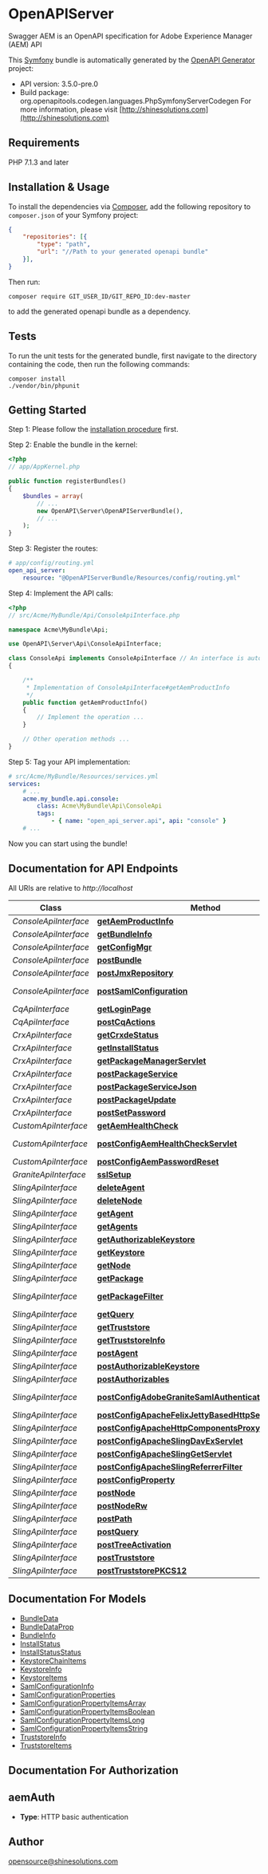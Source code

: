 # OpenAPIServer
Swagger AEM is an OpenAPI specification for Adobe Experience Manager (AEM) API

This [Symfony](https://symfony.com/) bundle is automatically generated by the [OpenAPI Generator](https://openapi-generator.tech) project:

- API version: 3.5.0-pre.0
- Build package: org.openapitools.codegen.languages.PhpSymfonyServerCodegen
For more information, please visit [http://shinesolutions.com](http://shinesolutions.com)

## Requirements

PHP 7.1.3 and later

## Installation & Usage

To install the dependencies via [Composer](http://getcomposer.org/), add the following repository to `composer.json` of your Symfony project:

```json
{
    "repositories": [{
        "type": "path",
        "url": "//Path to your generated openapi bundle"
    }],
}
```

Then run:

```
composer require GIT_USER_ID/GIT_REPO_ID:dev-master
```

to add the generated openapi bundle as a dependency.

## Tests

To run the unit tests for the generated bundle, first navigate to the directory containing the code, then run the following commands:

```
composer install
./vendor/bin/phpunit
```


## Getting Started

Step 1: Please follow the [installation procedure](#installation--usage) first.

Step 2: Enable the bundle in the kernel:

```php
<?php
// app/AppKernel.php

public function registerBundles()
{
    $bundles = array(
        // ...
        new OpenAPI\Server\OpenAPIServerBundle(),
        // ...
    );
}
```

Step 3: Register the routes:

```yaml
# app/config/routing.yml
open_api_server:
    resource: "@OpenAPIServerBundle/Resources/config/routing.yml"
```

Step 4: Implement the API calls:

```php
<?php
// src/Acme/MyBundle/Api/ConsoleApiInterface.php

namespace Acme\MyBundle\Api;

use OpenAPI\Server\Api\ConsoleApiInterface;

class ConsoleApi implements ConsoleApiInterface // An interface is autogenerated
{

    /**
     * Implementation of ConsoleApiInterface#getAemProductInfo
     */
    public function getAemProductInfo()
    {
        // Implement the operation ...
    }

    // Other operation methods ...
}
```

Step 5: Tag your API implementation:

```yaml
# src/Acme/MyBundle/Resources/services.yml
services:
    # ...
    acme.my_bundle.api.console:
        class: Acme\MyBundle\Api\ConsoleApi
        tags:
            - { name: "open_api_server.api", api: "console" }
    # ...
```

Now you can start using the bundle!


## Documentation for API Endpoints

All URIs are relative to *http://localhost*

Class | Method | HTTP request | Description
------------ | ------------- | ------------- | -------------
*ConsoleApiInterface* | [**getAemProductInfo**](Resources/docs/Api/ConsoleApiInterface.md#getaemproductinfo) | **GET** /system/console/status-productinfo.json | 
*ConsoleApiInterface* | [**getBundleInfo**](Resources/docs/Api/ConsoleApiInterface.md#getbundleinfo) | **GET** /system/console/bundles/{name}.json | 
*ConsoleApiInterface* | [**getConfigMgr**](Resources/docs/Api/ConsoleApiInterface.md#getconfigmgr) | **GET** /system/console/configMgr | 
*ConsoleApiInterface* | [**postBundle**](Resources/docs/Api/ConsoleApiInterface.md#postbundle) | **POST** /system/console/bundles/{name} | 
*ConsoleApiInterface* | [**postJmxRepository**](Resources/docs/Api/ConsoleApiInterface.md#postjmxrepository) | **POST** /system/console/jmx/com.adobe.granite:type&#x3D;Repository/op/{action} | 
*ConsoleApiInterface* | [**postSamlConfiguration**](Resources/docs/Api/ConsoleApiInterface.md#postsamlconfiguration) | **POST** /system/console/configMgr/com.adobe.granite.auth.saml.SamlAuthenticationHandler | 
*CqApiInterface* | [**getLoginPage**](Resources/docs/Api/CqApiInterface.md#getloginpage) | **GET** /libs/granite/core/content/login.html | 
*CqApiInterface* | [**postCqActions**](Resources/docs/Api/CqApiInterface.md#postcqactions) | **POST** /.cqactions.html | 
*CrxApiInterface* | [**getCrxdeStatus**](Resources/docs/Api/CrxApiInterface.md#getcrxdestatus) | **GET** /crx/server/crx.default/jcr:root/.1.json | 
*CrxApiInterface* | [**getInstallStatus**](Resources/docs/Api/CrxApiInterface.md#getinstallstatus) | **GET** /crx/packmgr/installstatus.jsp | 
*CrxApiInterface* | [**getPackageManagerServlet**](Resources/docs/Api/CrxApiInterface.md#getpackagemanagerservlet) | **GET** /crx/packmgr/service/script.html | 
*CrxApiInterface* | [**postPackageService**](Resources/docs/Api/CrxApiInterface.md#postpackageservice) | **POST** /crx/packmgr/service.jsp | 
*CrxApiInterface* | [**postPackageServiceJson**](Resources/docs/Api/CrxApiInterface.md#postpackageservicejson) | **POST** /crx/packmgr/service/.json/{path} | 
*CrxApiInterface* | [**postPackageUpdate**](Resources/docs/Api/CrxApiInterface.md#postpackageupdate) | **POST** /crx/packmgr/update.jsp | 
*CrxApiInterface* | [**postSetPassword**](Resources/docs/Api/CrxApiInterface.md#postsetpassword) | **POST** /crx/explorer/ui/setpassword.jsp | 
*CustomApiInterface* | [**getAemHealthCheck**](Resources/docs/Api/CustomApiInterface.md#getaemhealthcheck) | **GET** /system/health | 
*CustomApiInterface* | [**postConfigAemHealthCheckServlet**](Resources/docs/Api/CustomApiInterface.md#postconfigaemhealthcheckservlet) | **POST** /apps/system/config/com.shinesolutions.healthcheck.hc.impl.ActiveBundleHealthCheck | 
*CustomApiInterface* | [**postConfigAemPasswordReset**](Resources/docs/Api/CustomApiInterface.md#postconfigaempasswordreset) | **POST** /apps/system/config/com.shinesolutions.aem.passwordreset.Activator | 
*GraniteApiInterface* | [**sslSetup**](Resources/docs/Api/GraniteApiInterface.md#sslsetup) | **POST** /libs/granite/security/post/sslSetup.html | 
*SlingApiInterface* | [**deleteAgent**](Resources/docs/Api/SlingApiInterface.md#deleteagent) | **DELETE** /etc/replication/agents.{runmode}/{name} | 
*SlingApiInterface* | [**deleteNode**](Resources/docs/Api/SlingApiInterface.md#deletenode) | **DELETE** /{path}/{name} | 
*SlingApiInterface* | [**getAgent**](Resources/docs/Api/SlingApiInterface.md#getagent) | **GET** /etc/replication/agents.{runmode}/{name} | 
*SlingApiInterface* | [**getAgents**](Resources/docs/Api/SlingApiInterface.md#getagents) | **GET** /etc/replication/agents.{runmode}.-1.json | 
*SlingApiInterface* | [**getAuthorizableKeystore**](Resources/docs/Api/SlingApiInterface.md#getauthorizablekeystore) | **GET** /{intermediatePath}/{authorizableId}.ks.json | 
*SlingApiInterface* | [**getKeystore**](Resources/docs/Api/SlingApiInterface.md#getkeystore) | **GET** /{intermediatePath}/{authorizableId}/keystore/store.p12 | 
*SlingApiInterface* | [**getNode**](Resources/docs/Api/SlingApiInterface.md#getnode) | **GET** /{path}/{name} | 
*SlingApiInterface* | [**getPackage**](Resources/docs/Api/SlingApiInterface.md#getpackage) | **GET** /etc/packages/{group}/{name}-{version}.zip | 
*SlingApiInterface* | [**getPackageFilter**](Resources/docs/Api/SlingApiInterface.md#getpackagefilter) | **GET** /etc/packages/{group}/{name}-{version}.zip/jcr:content/vlt:definition/filter.tidy.2.json | 
*SlingApiInterface* | [**getQuery**](Resources/docs/Api/SlingApiInterface.md#getquery) | **GET** /bin/querybuilder.json | 
*SlingApiInterface* | [**getTruststore**](Resources/docs/Api/SlingApiInterface.md#gettruststore) | **GET** /etc/truststore/truststore.p12 | 
*SlingApiInterface* | [**getTruststoreInfo**](Resources/docs/Api/SlingApiInterface.md#gettruststoreinfo) | **GET** /libs/granite/security/truststore.json | 
*SlingApiInterface* | [**postAgent**](Resources/docs/Api/SlingApiInterface.md#postagent) | **POST** /etc/replication/agents.{runmode}/{name} | 
*SlingApiInterface* | [**postAuthorizableKeystore**](Resources/docs/Api/SlingApiInterface.md#postauthorizablekeystore) | **POST** /{intermediatePath}/{authorizableId}.ks.html | 
*SlingApiInterface* | [**postAuthorizables**](Resources/docs/Api/SlingApiInterface.md#postauthorizables) | **POST** /libs/granite/security/post/authorizables | 
*SlingApiInterface* | [**postConfigAdobeGraniteSamlAuthenticationHandler**](Resources/docs/Api/SlingApiInterface.md#postconfigadobegranitesamlauthenticationhandler) | **POST** /apps/system/config/com.adobe.granite.auth.saml.SamlAuthenticationHandler.config | 
*SlingApiInterface* | [**postConfigApacheFelixJettyBasedHttpService**](Resources/docs/Api/SlingApiInterface.md#postconfigapachefelixjettybasedhttpservice) | **POST** /apps/system/config/org.apache.felix.http | 
*SlingApiInterface* | [**postConfigApacheHttpComponentsProxyConfiguration**](Resources/docs/Api/SlingApiInterface.md#postconfigapachehttpcomponentsproxyconfiguration) | **POST** /apps/system/config/org.apache.http.proxyconfigurator.config | 
*SlingApiInterface* | [**postConfigApacheSlingDavExServlet**](Resources/docs/Api/SlingApiInterface.md#postconfigapacheslingdavexservlet) | **POST** /apps/system/config/org.apache.sling.jcr.davex.impl.servlets.SlingDavExServlet | 
*SlingApiInterface* | [**postConfigApacheSlingGetServlet**](Resources/docs/Api/SlingApiInterface.md#postconfigapacheslinggetservlet) | **POST** /apps/system/config/org.apache.sling.servlets.get.DefaultGetServlet | 
*SlingApiInterface* | [**postConfigApacheSlingReferrerFilter**](Resources/docs/Api/SlingApiInterface.md#postconfigapacheslingreferrerfilter) | **POST** /apps/system/config/org.apache.sling.security.impl.ReferrerFilter | 
*SlingApiInterface* | [**postConfigProperty**](Resources/docs/Api/SlingApiInterface.md#postconfigproperty) | **POST** /apps/system/config/{configNodeName} | 
*SlingApiInterface* | [**postNode**](Resources/docs/Api/SlingApiInterface.md#postnode) | **POST** /{path}/{name} | 
*SlingApiInterface* | [**postNodeRw**](Resources/docs/Api/SlingApiInterface.md#postnoderw) | **POST** /{path}/{name}.rw.html | 
*SlingApiInterface* | [**postPath**](Resources/docs/Api/SlingApiInterface.md#postpath) | **POST** /{path}/ | 
*SlingApiInterface* | [**postQuery**](Resources/docs/Api/SlingApiInterface.md#postquery) | **POST** /bin/querybuilder.json | 
*SlingApiInterface* | [**postTreeActivation**](Resources/docs/Api/SlingApiInterface.md#posttreeactivation) | **POST** /etc/replication/treeactivation.html | 
*SlingApiInterface* | [**postTruststore**](Resources/docs/Api/SlingApiInterface.md#posttruststore) | **POST** /libs/granite/security/post/truststore | 
*SlingApiInterface* | [**postTruststorePKCS12**](Resources/docs/Api/SlingApiInterface.md#posttruststorepkcs12) | **POST** /etc/truststore | 


## Documentation For Models

 - [BundleData](Resources/docs/Model/BundleData.md)
 - [BundleDataProp](Resources/docs/Model/BundleDataProp.md)
 - [BundleInfo](Resources/docs/Model/BundleInfo.md)
 - [InstallStatus](Resources/docs/Model/InstallStatus.md)
 - [InstallStatusStatus](Resources/docs/Model/InstallStatusStatus.md)
 - [KeystoreChainItems](Resources/docs/Model/KeystoreChainItems.md)
 - [KeystoreInfo](Resources/docs/Model/KeystoreInfo.md)
 - [KeystoreItems](Resources/docs/Model/KeystoreItems.md)
 - [SamlConfigurationInfo](Resources/docs/Model/SamlConfigurationInfo.md)
 - [SamlConfigurationProperties](Resources/docs/Model/SamlConfigurationProperties.md)
 - [SamlConfigurationPropertyItemsArray](Resources/docs/Model/SamlConfigurationPropertyItemsArray.md)
 - [SamlConfigurationPropertyItemsBoolean](Resources/docs/Model/SamlConfigurationPropertyItemsBoolean.md)
 - [SamlConfigurationPropertyItemsLong](Resources/docs/Model/SamlConfigurationPropertyItemsLong.md)
 - [SamlConfigurationPropertyItemsString](Resources/docs/Model/SamlConfigurationPropertyItemsString.md)
 - [TruststoreInfo](Resources/docs/Model/TruststoreInfo.md)
 - [TruststoreItems](Resources/docs/Model/TruststoreItems.md)


## Documentation For Authorization


## aemAuth

- **Type**: HTTP basic authentication


## Author

opensource@shinesolutions.com


